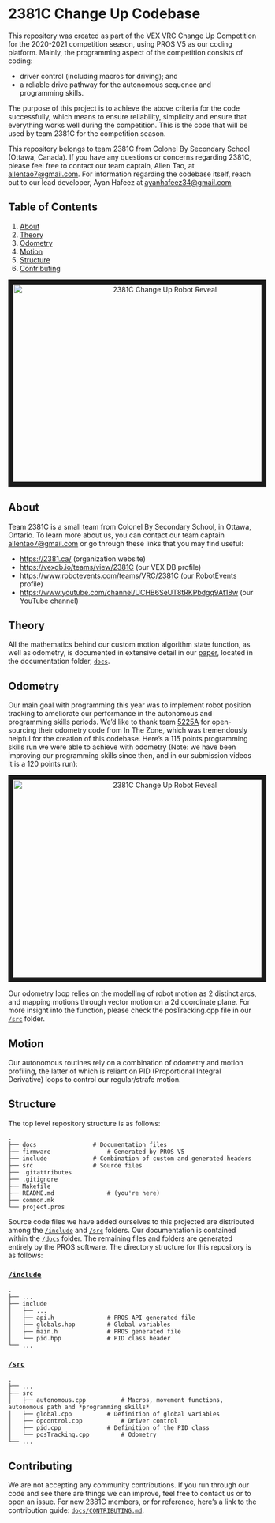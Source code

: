 # 2381C Change Up Codebase

This repository was created as part of the VEX VRC Change Up Competition for the 2020-2021 competition season, using PROS V5 as our coding platform. Mainly, the programming aspect of the competition consists of coding:

- driver control (including macros for driving); and
- a reliable drive pathway for the autonomous sequence and programming skills.

The purpose of this project is to achieve the above criteria for the code successfully, which means to ensure reliability, simplicity and ensure that everything works well during the competition. This is the code that will be used by team 2381C for the competition season.

This repository belongs to team 2381C from Colonel By Secondary School (Ottawa, Canada). If you have any questions or concerns regarding 2381C, please feel free to contact our team captain, Allen Tao, at allentao7@gmail.com. For information regarding the codebase itself, reach out to our lead developer, Ayan Hafeez at ayanhafeez34@gmail.com

## Table of Contents

1. [About](#about)
1. [Theory](#theory)
1. [Odometry](#odometry)
1. [Motion](#motion)
1. [Structure](#structure)
1. [Contributing](#contributing)

<a name="headers"/>

<p align="center">
	<a href="https://www.youtube.com/watch?v=B-2Q9lkZ88g" target="_blank">
		<img src="http://img.youtube.com/vi/B-2Q9lkZ88g/0.jpg" 
		alt="2381C Change Up Robot Reveal" width="600" height="400" border="10" />
	</a>
</p>

## About

Team 2381C is a small team from Colonel By Secondary School, in Ottawa, Ontario. To learn more about us, you can contact our team captain allentao7@gmail.com or go through these links that you may find useful:

- https://2381.ca/ (organization website)
- https://vexdb.io/teams/view/2381C (our VEX DB profile)
- https://www.robotevents.com/teams/VRC/2381C (our RobotEvents profile)
- https://www.youtube.com/channel/UCHB6SeUT8tRKPbdgq9At18w (our YouTube channel)

## Theory

All the mathematics behind our custom motion algorithm state function, as well as odometry, is documented in extensive detail in our [paper](docs/TAO_ALLEN_2381C-Motion-Algorithm-Paper.pdf), located in the documentation folder, [`docs`](docs).

## Odometry

Our main goal with programming this year was to implement robot position tracking to ameliorate our performance in the autonomous and programming skills periods. We’d like to thank team [5225A](thepilons.ca) for open-sourcing their odometry code from In The Zone, which was tremendously helpful for the creation of this codebase. Here’s a 115 points programming skills run we were able to achieve with odometry (Note: we have been improving our programming skills since then, and in our submission videos it is a 120 points run):

<p align="center">
	<a href="https://www.youtube.com/watch?v=R2jROKa9MXg" target="_blank">
		<img src="http://img.youtube.com/vi/R2jROKa9MXg/0.jpg" 
		alt="2381C Change Up Robot Reveal" width="600" height="400" border="10" />
	</a>
</p>

Our odometry loop relies on the modelling of robot motion as 2 distinct arcs, and mapping motions through vector motion on a 2d coordinate plane. For more insight into the function, please check the posTracking.cpp file in our [`/src`](src) folder.

## Motion

Our autonomous routines rely on a combination of odometry and motion profiling, the latter of which is reliant on PID (Proportional Integral Derivative) loops to control our regular/strafe motion.

## Structure

The top level repository structure is as follows:

```
.
├── docs				# Documentation files
├── firmware				# Generated by PROS V5
├── include				# Combination of custom and generated headers
├── src					# Source files
├── .gitattributes
├── .gitignore
├── Makefile
├── README.md				# (you're here)
├── common.mk
└── project.pros
```

Source code files we have added ourselves to this projected are distributed among the [`/include`](include) and [`/src`](src) folders. Our documentation is contained within the [`/docs`](docs) folder. The remaining files and folders are generated entirely by the PROS software. The directory structure for this repository is as follows:

### [`/include`](include)

```
.
├── ...
├── include
│   ├── ...
│   ├── api.h				# PROS API generated file
│   ├── globals.hpp			# Global variables
│   ├── main.h				# PROS generated file
│   └── pid.hpp				# PID class header
└── ...
```

### [`/src`](src)

```
.
├── ...
├── src
│   ├── autonomous.cpp			# Macros, movement functions, autonomous path and *programming skills*
│   ├── global.cpp			# Definition of global variables
│   ├── opcontrol.cpp			# Driver control
│   ├── pid.cpp				# Definition of the PID class
│   └── posTracking.cpp			# Odometry
└── ...
```

## Contributing

We are not accepting any community contributions. If you run through our code and see there are things we can improve, feel free to contact us or to open an issue. For new 2381C members, or for reference, here’s a link to the contribution guide: [`docs/CONTRIBUTING.md`](docs/CONTRIBUTING.md).
